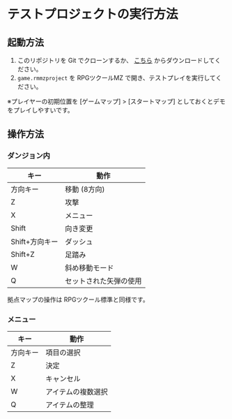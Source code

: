 テストプロジェクトの実行方法
==========

起動方法
----------

1. このリポジトリを Git でクローンするか、 [こちら](https://github.com/lriki/LN_MysteryRogueSystem/archive/refs/heads/main.zip) からダウンロードしてください。
2. `game.rmmzproject` を RPGツクールMZ で開き、テストプレイを実行してください。

※プレイヤーの初期位置を [ゲームマップ] > [スタートマップ] としておくとデモをプレイしやすいです。

操作方法
----------

### ダンジョン内

| キー | 動作 |
|---|---|
| 方向キー | 移動 (8方向) |
| Z | 攻撃 |
| X | メニュー |
| Shift | 向き変更 |
| Shift+方向キー | ダッシュ |
| Shift+Z | 足踏み |
| W | 斜め移動モード |
| Q | セットされた矢弾の使用 |

拠点マップの操作は RPGツクール標準と同様です。

### メニュー

| キー | 動作 |
|---|---|
| 方向キー | 項目の選択 |
| Z | 決定 |
| X | キャンセル |
| W | アイテムの複数選択 |
| Q | アイテムの整理 |

